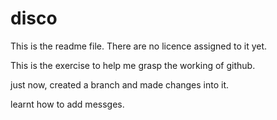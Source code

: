 # disco
This is the readme file.
There are no licence assigned to it yet.

This is the exercise to help me grasp the working of github.

just now, created a branch and made changes into it.

learnt how to add messges.
